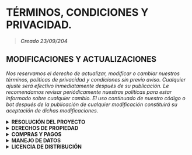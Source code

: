 # TÉRMINOS, CONDICIONES Y PRIVACIDAD.
 
> **_Creado 23/09/204_**

## MODIFICACIONES Y ACTUALIZACIONES
_Nos reservamos el derecho de actualizar, modificar o cambiar nuestros términos, políticas de privacidad y condiciones sin previo aviso. Cualquier ajuste será efectivo inmediatamente después de su publicación. Le recomendamos revisar periódicamente nuestras políticas para estar informado sobre cualquier cambio. El uso continuado de nuestro código o bot después de la publicación de cualquier modificación constituirá su aceptación de dichas modificaciones._

<details>
<summary><b>RESOLUCIÓN DEL PROYECTO</b></summary>
      
Al interactuar con este proyecto, ya sea actuando como anfitrión que ejecuta el código o como un usuario habitual, usted acepta de manera completa los términos especificados en este acuerdo y se compromete a cumplir con las condiciones de la licencia del código correspondiente. De no ser así, se le solicita que interrumpa de inmediato el uso del proyecto.
`Aceptación de Términos:` Al ingresar y utilizar este proyecto, usted reconoce y acepta adherirse a la totalidad de los términos y condiciones estipulados en este acuerdo.

2.	`Roles de Uso:` Este proyecto puede ser utilizado tanto por los anfitriones de ejecución del código como por usuarios comunes. Ambos están sujetos a las disposiciones de este acuerdo y deben respetar la licencia del código subyacente.

3.	`Cese de Uso:` En caso de no aceptar estos términos o de no cumplir con la licencia del código, le instamos a dejar de utilizar el proyecto de inmediato.

4.	`Compromiso con la Licencia del Código:` Usted reconoce y acepta que el uso de este proyecto está condicionado al cumplimiento de la licencia del código asociado. Cualquier violación de dicha licencia puede resultar en la terminación del acceso al proyecto.
</details>

<details>
<summary><b>DERECHOS DE PROPIEDAD</b></summary>
  
> **Este repositorio, alojado originalmente en [GitHub](link de la página de github), incluye complementos que han sido creados bajo la propiedad exclusiva de este repositorio.**

1.	`Elementos de Uso Libre al Público:` A menos que se indique expresamente lo contrario, los siguientes elementos dentro del proyecto no están sujetos a derechos ni propiedad, lo que implica que su uso es libre al público:
<br />•	Logos<br />
•	Audios<br />
•	Enlaces<br />
• Vídeos<br />
•	Imágenes que componen el proyecto en su uso de ejecución<br />

2.	`Reconocimiento:` Se recomienda, aunque no es obligatorio, que se brinde reconocimiento adecuado al repositorio y sus creadores al utilizar cualquier elemento, incluso aquellos considerados de uso libre.

3.	`Restricciones:` El hecho de que ciertos elementos se consideren de uso libre no exime al usuario de cumplir con otras restricciones establecidas en este repositorio, incluidas las licencias específicas asociadas con el código fuente.
</details>

<details>
<summary><b>COMPRAS Y PAGOS</b></summary>
  
Dentro del código, no se solicita ningún pago real ni compra.
</details>

<details>
<summary><b>MANEJO DE DATOS</b></summary>
  
Al utilizar el código o, en su defecto, el bot, se considera que usted acepta en su totalidad todos los términos y condiciones establecidos, lo que incluye la posibilidad de que se utilicen sus datos públicos para mejorar y complementar el funcionamiento del bot. Esto significa que al interactuar con el bot, reconoce que su información pública puede ser procesada con el fin de optimizar la experiencia del usuario y el rendimiento del servicio.

Los datos que se almacenan en las diversas plataformas donde se ejecute el código quedan a la discreción del propietario del bot en cuanto a su utilización. Esto implica que el propietario tiene la facultad de decidir cómo se emplean estos datos, siempre en el marco de las políticas de privacidad y condiciones establecidas.

Por nuestra parte, solo almacenamos sus datos con el objetivo específico de mejorar la experiencia del usuario al utilizar el bot. Además, una vez transcurra un periodo sin uso, nos comprometemos a eliminar todos los datos recopilados. De este modo, garantizamos la privacidad y seguridad de la información almacenada, asegurando que su confidencialidad se mantenga intacta y que solo se utilicen los datos necesarios para ofrecer un servicio óptimo.
</details>

<details>
<summary><b>LICENCIA DE DISTRIBUCIÓN</b></summary>

- [x] **1. AUTORIZADOS**<br>
> **Distribución autorizada del código solo con [permiso](link de la página principal del bot)**

Solo las personas debidamente autorizadas por la propietaria tienen permiso para distribuir el código, ya sea con fines comerciales o educativos. La lista de distribuidores autorizados, quienes han solicitado y obtenido permiso, estará disponible públicamente.
Si deseas utilizar este código con fines comerciales y no cuentas con el permiso de la propietaria, debes contactarte formalmente a través de sus canales oficiales para solicitar autorización.

<details>
 
- [ ] **3. NO AUTORIZADOS**<br>
> **Denuncia a quienes vendan sin autorización.**

Si te encuentras con alguien que está vendiendo nuestro código y no está en la lista de distribuidores autorizados, te animamos a que lo informes. Comunica este incidente a los desarrolladores para que se tomen las acciones apropiadas, tal como se detalla en este documento. La infracción de esta política se tomará muy en serio y puede resultar en acciones legales si es necesario.
</details>

<details>

- [x] **2. MANEJO Y/O USO DEL CÓDIGO**<br>
> **No garantizamos cómo se manejan datos y políticas de distribuidores.**

No proporcionamos garantías a la comunidad sobre cómo se manejarán los datos, los costos y las políticas de los distribuidores autorizados. El usuario es responsable de entender y aceptar las condiciones establecidas por los distribuidores autorizados.


<summary><b>CONFLICTO DE USO</b></summary>

Es fundamental que comprenda que el uso de este código puede conllevar riesgos, como la suspensión de su número de WhatsApp en caso de que la plataforma detecte actividades que considere inusuales o en violación de sus términos y condiciones. WhatsApp cuenta con mecanismos automáticos de detección para identificar comportamientos sospechosos, por lo que no podemos garantizar que el uso de este código esté libre de sanciones. En caso de que ocurra la suspensión de su número, no asumiremos la responsabilidad de ofrecer soporte técnico ni nos haremos cargo de las consecuencias derivadas de dicha suspensión, incluidas la pérdida de acceso a su cuenta o cualquier otro perjuicio que esto pueda ocasionar. Recomendamos tener precaución y considerar estos posibles resultados antes de proceder.

En el contexto de un bot, es posible que algunos comandos no funcionen correctamente en todo momento. Si detecta que un comando no cumple con su función, le recomendamos que informe sobre el problema a los desarrolladores para que pueda abordarse y resolverse en futuras actualizaciones, en el menú de opciones se encuentra un comando especialmente para hacer los reportes directamente al desarrollador. Agradecemos su colaboración para mejorar la funcionalidad y la experiencia general del código.
</details>

<details>

### RECOMENDACIÓN DE LECTURA DE POLÍTICAS DE PATROCINADORES

Se sugiere encarecidamente leer la política para comprender su funcionamiento específico. Esta medida asegura una comprensión completa de los términos y condiciones asociados con cada servicio de hosting, permitiendo una colaboración efectiva y cumplimiento adecuado con las políticas individuales de cada patrocinador.
</details>

<details>
<summary><b>POLÍTICA DE PRIVACIDAD</b></summary>

### Cuentas Oficiales
 Al tener cuentas oficiales hay que tener en cuenta que el Staff realiza vigilancia para mantener la cuenta activa y utilizar datos públicos que contribuyan a mejorar GataBot según las diversas situaciones de los usuarios con acceso a la cuenta oficial.

En calidad de bot, subbot o usuario común, es posible que se recopile cierta información, como el número de teléfono, datos de contacto, detalles del dispositivo, ubicación y la información proporcionada durante el uso del código.

Queremos asegurarle que sus datos están completamente protegidos en todo momento. Nos esforzamos en aplicar los más altos estándares de seguridad para garantizar que su información personal se mantenga resguardada y fuera del alcance de terceros no autorizados. Nos comprometemos firmemente a no compartir su información con terceros, salvo en situaciones donde sea estrictamente necesario cumplir con obligaciones legales o reglamentarias. Esta medida se implementa con el objetivo primordial de proteger su privacidad, brindándole la tranquilidad de saber que sus datos están gestionados de manera segura y confidencial.

### Propietarios/as
Si es propietario/a de una cuenta que funciona como Bot, tiene control sobre los datos que este recopila. No podemos garantizar el uso de dichos datos, y queda a discreción de cada propietario/a evaluarlos y gestionarlos según su criterio.

### Usuarios Terceros
En este contexto, los terceros se refieren a los Sub Bots, los cuales están bajo el control de sus propietarios. Estos terceros pueden recopilar datos mediante la función de Sub Bot, y no podemos garantizar el uso que se le dé a dichos datos.
</details>
